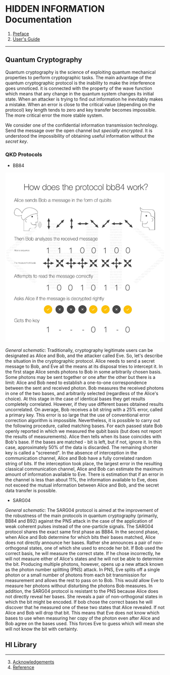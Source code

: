 # HIDDEN INFORMATION Documentation
1. [Preface](preface.md)
2. [User's Guide](guide.md)
***

## Quantum Cryptography
Quantum cryptography is the science of exploiting quantum mechanical properties to perform cryptographic tasks. The main advantage of the quantum cryptographic protocol is the inability to make the interference goes unnoticed. it is connected with the property of the wave function which means that any change in the quantum system changes its initial state. When an attacker is trying to find out information he inevitably makes a mistake. When an error is close to the critical value (depending on the protocol) key length tends to zero  and key transfer becomes impossible. The more critical error the more stable system.

We consider one of the confidential information transmission technology. Send the message over the open channel but *specially encrypted*. It is understood the impossibility of obtaining useful information without the *secret key*.
### QKD Protocols
- BB84

![BB84](/img/bb84-en.jpg)

*General schematic*:
Traditionally, cryptography legitimate users can be designated as Alice and Bob, and the attacker called Eve. So, let's describe the situation in the cryptographic protocol. Alice needs to send a secret message to Bob, and Eve all the means at its disposal tries to intercept it. In the first stage Alice sends photons to Bob in some arbitrarily chosen basis. Some photons may be sent together or one after the other but there is a limit: Alice and Bob need to establish a one-to-one correspondence between the sent and received photon. Bob measures the received photons in one of the two bases, and arbitrarily selected (regardless of the Alice's choice). At this stage in the case of identical bases they get results completely correlated. However, if they use different bases obtained results uncorrelated. On average, Bob receives a bit string with a 25% error, called a primary key. This error is so large that the use of conventional error correction algorithm is impossible. Nevertheless, it is possible to carry out the following procedure, called matching bases. For each passed state Bob openly reported in which we measured the qubit basis (but does not report the results of measurements). Alice then tells when its base coincides with Bob's base. If the bases are matched -  bit is left, but if not, ignore it. In this case, approximately 50% of the data is discarded. The remaining shorter key is called a "screened". In the absence of interception in the communication channel, Alice and Bob have a fully correlated random string of bits.  If the interception took place, the largest error in the resulting classical communication channel, Alice and Bob can estimate the maximum amount of information available to Eve. There is estimation that if an error in the channel is less than about 11%, the information available to Eve, does not exceed the mutual information between Alice and Bob, and the secret data transfer is possible.

- SARG04

*General schematic*:
The SARG04 protocol is aimed at the improvement of the robustness of the main protocols in quantum cryptography (primarily, BB84 and B92) against the PNS attack in the case of the application of weak coherent pulses instead of the one-particle signals. The SARG04 protocol shares the exact same first phase as BB84. In the second phase, when Alice and Bob determine for which bits their bases matched, Alice does not directly announce her bases. Rather she announces a pair of non-orthogonal states, one of which she used to encode her bit. If Bob used the correct basis, he will measure the correct state. If he chose incorrectly, he will not measure either of Alice's states and he will not be able to determine the bit. Producing multiple photons, however, opens up a new attack known as the photon number splitting (PNS) attack. In PNS, Eve splits off a single photon or a small number of photons from each bit transmission for measurement and allows the rest to pass on to Bob. This would allow Eve to measure her photons without disturbing the photons Bob measures. In addition, the SARG04 protocol is resistant to the PNS because Alice does not directly reveal her bases. She reveals a pair of non-orthogonal states in which the bit might be encoded. If bob chose the correct bases he will discover that he measured one of these two states that Alice revealed. If not Alice and Bob will drop that bit. This means that Eve does not know which bases to use when measuring her copy of the photon even after Alice and Bob agree on the bases used. This forces Eve to guess which will mean she will not know the bit with certainty.

## HI Library
***

3. [Acknowledgements](thanks.md)
4. [Reference](ref.md)
